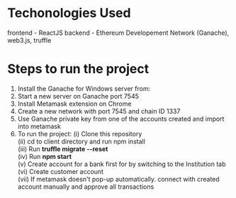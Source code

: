 


# Techonologies Used
frontend - ReactJS
backend - Ethereum Developement Network (Ganache), web3.js, truffle

# Steps to run the project
  1) Install the Ganache for Windows server from: 
  2) Start a new server on Ganache port 7545
  3) Install Metamask extension on Chrome
  4) Create a new network with port 7545 and chain ID 1337
  5) Use Ganache private key from one of the accounts created and import into metamask
  6) To run the project:
    (i) Clone this repository <br />
    (ii) cd to client directory and run npm install <br />
    (iii) Run **truffle migrate --reset** <br />
    (iv) Run **npm start** <br />
    (v) Create account for a bank first for by switching to the Institution tab <br />
    (vi) Create customer account <br />
    (vii) If metamask doesn't pop-up automatically. connect with created account manually and approve all transactions
